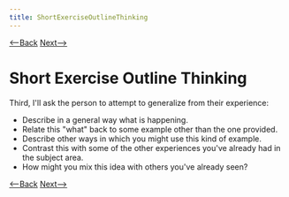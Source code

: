 ```yaml
---
title: ShortExerciseOutlineThinking
---
```

[<--Back](ShortExerciseOutlineObservation) [Next-->](ShortExerciseOutlineExplained)

# Short Exercise Outline Thinking
Third, I'll ask the person to attempt to generalize from their experience:
* Describe in a general way what is happening.
* Relate this "what" back to some example other than the one provided.
* Describe other ways in which you might use this kind of example.
* Contrast this with some of the other experiences you've already had in the subject area.
* How might you mix this idea with others you've already seen?

[<--Back](ShortExerciseOutlineObservation) [Next-->](ShortExerciseOutlineExplained)
